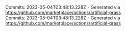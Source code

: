 Commits: 2023-05-04T03:48:13.228Z - Generated via https://github.com/marketplace/actions/artificial-grass
<br>
Commits: 2023-05-04T03:48:13.228Z - Generated via https://github.com/marketplace/actions/artificial-grass
<br>
